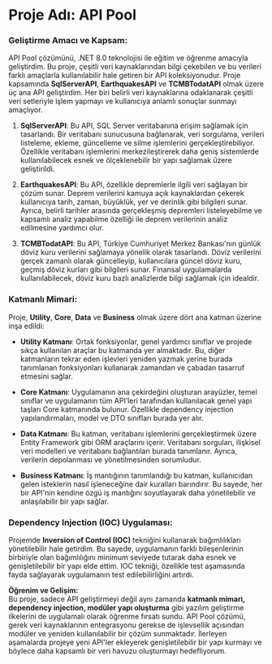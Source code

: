 # Proje Adı: API Pool

### Geliştirme Amacı ve Kapsam:
API Pool çözümünü, .NET 8.0 teknolojisi ile eğitim ve öğrenme amacıyla geliştirdim. Bu proje, çeşitli veri kaynaklarından bilgi çekebilen ve bu verileri farklı amaçlarla kullanılabilir hale getiren bir API koleksiyonudur. Proje kapsamında **SqlServerAPI**, **EarthquakesAPI** ve **TCMBTodatAPI** olmak üzere üç ana API geliştirdim. Her biri belirli veri kaynaklarına odaklanarak çeşitli veri setleriyle işlem yapmayı ve kullanıcıya anlamlı sonuçlar sunmayı amaçlıyor. 

1. **SqlServerAPI**: Bu API, SQL Server veritabanına erişim sağlamak için tasarlandı. Bir veritabanı sunucusuna bağlanarak, veri sorgulama, verileri listeleme, ekleme, güncelleme ve silme işlemlerini gerçekleştirebiliyor. Özellikle veritabanı işlemlerini merkezileştirerek daha geniş sistemlerde kullanılabilecek esnek ve ölçeklenebilir bir yapı sağlamak üzere geliştirildi.

2. **EarthquakesAPI**: Bu API, özellikle depremlerle ilgili veri sağlayan bir çözüm sunar. Deprem verilerini kamuya açık kaynaklardan çekerek kullanıcıya tarih, zaman, büyüklük, yer ve derinlik gibi bilgileri sunar. Ayrıca, belirli tarihler arasında gerçekleşmiş depremleri listeleyebilme ve kapsamlı analiz yapabilme özelliği ile deprem verilerinin analiz edilmesine yardımcı olur.

3. **TCMBTodatAPI**: Bu API, Türkiye Cumhuriyet Merkez Bankası'nın günlük döviz kuru verilerini sağlamaya yönelik olarak tasarlandı. Döviz verilerini gerçek zamanlı olarak güncelleyip, kullanıcılara güncel döviz kuru, geçmiş döviz kurları gibi bilgileri sunar. Finansal uygulamalarda kullanılabilecek, döviz kuru bazlı analizlerde bilgi sağlamak için idealdir.

### Katmanlı Mimari:
Proje, **Utility**, **Core**, **Data** ve **Business** olmak üzere dört ana katman üzerine inşa edildi:

- **Utility Katmanı**: Ortak fonksiyonlar, genel yardımcı sınıflar ve projede sıkça kullanılan araçlar bu katmanda yer almaktadır. Bu, diğer katmanların tekrar eden işlevleri yeniden yazmak yerine burada tanımlanan fonksiyonları kullanarak zamandan ve çabadan tasarruf etmesini sağlar.
  
- **Core Katmanı**: Uygulamanın ana çekirdeğini oluşturan arayüzler, temel sınıflar ve uygulamanın tüm API’leri tarafından kullanılacak genel yapı taşları Core katmanında bulunur. Özellikle dependency injection yapılandırmaları, model ve DTO sınıfları burada yer alır.

- **Data Katmanı**: Bu katman, veritabanı işlemlerini gerçekleştirmek üzere Entity Framework gibi ORM araçlarını içerir. Veritabanı sorguları, ilişkisel veri modelleri ve veritabanı bağlantıları burada tanımlanır. Ayrıca, verilerin depolanması ve yönetilmesinden sorumludur.

- **Business Katmanı**: İş mantığının tanımlandığı bu katman, kullanıcıdan gelen isteklerin nasıl işleneceğine dair kuralları barındırır. Bu sayede, her bir API'nin kendine özgü iş mantığını soyutlayarak daha yönetilebilir ve anlaşılabilir bir yapı sağlar.

### Dependency Injection (IOC) Uygulaması:
Projemde **Inversion of Control (IOC)** tekniğini kullanarak bağımlılıkları yönetilebilir hale getirdim. Bu sayede, uygulamanın farklı bileşenlerinin birbiriyle olan bağımlılığını minimum seviyede tutarak daha esnek ve genişletilebilir bir yapı elde ettim. IOC tekniği, özellikle test aşamasında fayda sağlayarak uygulamanın test edilebilirliğini artırdı.

**Öğrenim ve Gelişim:**  
Bu proje, sadece API geliştirmeyi değil aynı zamanda **katmanlı mimari, dependency injection, modüler yapı oluşturma** gibi yazılım geliştirme ilkelerini de uygulamalı olarak öğrenme fırsatı sundu. API Pool çözümü, gerek veri kaynaklarının entegrasyonu gerekse de işlevsellik açısından modüler ve yeniden kullanılabilir bir çözüm sunmaktadır. İlerleyen aşamalarda projeye yeni API'ler ekleyerek genişletilebilir bir yapı kurmayı ve böylece daha kapsamlı bir veri havuzu oluşturmayı hedefliyorum.
